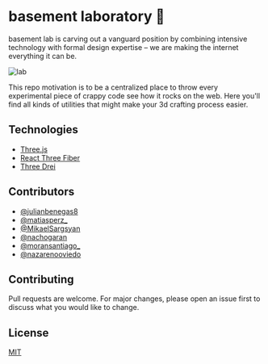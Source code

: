 # basement laboratory 🧪

basement lab is carving out a vanguard position by combining intensive technology with formal design expertise – we are making the internet everything it can be.

![lab](https://user-images.githubusercontent.com/13522179/174332035-c3f684fb-12e2-4af3-9907-8a5eb9328b89.png)


This repo motivation is to be a centralized place to throw every experimental piece of crappy code see how it rocks on the web. Here you'll find all kinds of utilities that might make your 3d crafting process easier.

## Technologies
- [Three.js](https://threejs.org/)
- [React Three Fiber](https://docs.pmnd.rs/react-three-fiber/getting-started/introduction)
- [Three Drei](https://github.com/pmndrs/drei)

## Contributors

- [@julianbenegas8](https://twitter.com/julianbenegas8)
- [@matiasperz\_](https://twitter.com/matiasperz_)
- [@MikaelSargsyan](https://twitter.com/MikaelSargsyan)
- [@nachogaran](https://twitter.com/nachogaran)
- [@moransantiago\_](https://twitter.com/moransantiago_)
- [@nazarenooviedo](https://twitter.com/nazarenooviedo)

## Contributing

Pull requests are welcome. For major changes, please open an issue first to discuss what you would like to change.

## License

[MIT](https://choosealicense.com/licenses/mit/)
